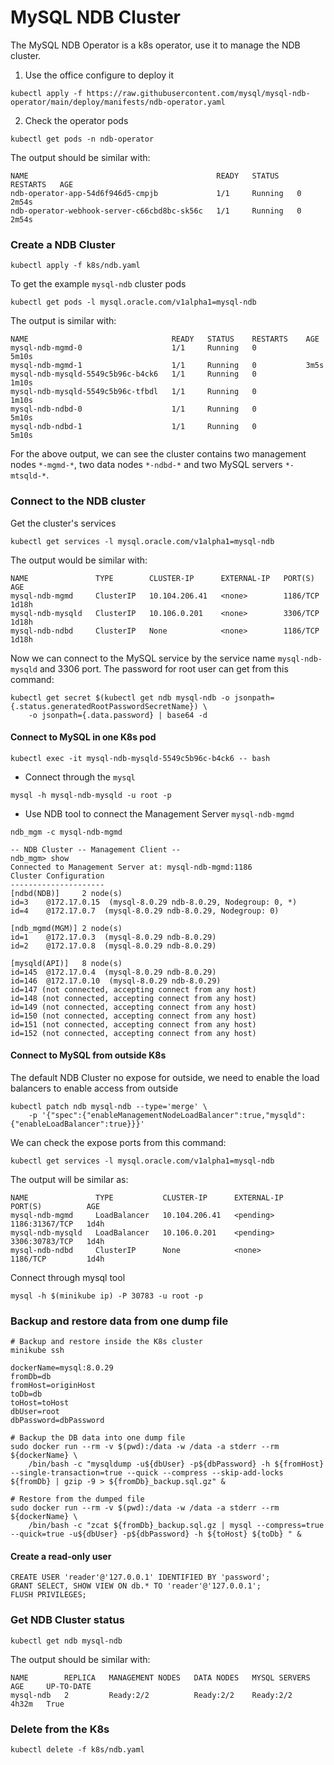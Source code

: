 # MySQL NDB Cluster
The MySQL NDB Operator is a k8s operator, use it to manage the NDB cluster.
1. Use the office configure to deploy it
```shell
kubectl apply -f https://raw.githubusercontent.com/mysql/mysql-ndb-operator/main/deploy/manifests/ndb-operator.yaml
```

2. Check the operator pods
```shell
kubectl get pods -n ndb-operator
```

The output should be similar with:
```text
NAME                                          READY   STATUS    RESTARTS   AGE
ndb-operator-app-54d6f946d5-cmpjb             1/1     Running   0          2m54s
ndb-operator-webhook-server-c66cbd8bc-sk56c   1/1     Running   0          2m54s
```

### Create a NDB Cluster
```shell
kubectl apply -f k8s/ndb.yaml
```

To get the example `mysql-ndb` cluster pods
```shell
kubectl get pods -l mysql.oracle.com/v1alpha1=mysql-ndb
```

The output is similar with:
```text
NAME                                READY   STATUS    RESTARTS    AGE
mysql-ndb-mgmd-0                    1/1     Running   0           5m10s
mysql-ndb-mgmd-1                    1/1     Running   0           3m5s
mysql-ndb-mysqld-5549c5b96c-b4ck6   1/1     Running   0           1m10s
mysql-ndb-mysqld-5549c5b96c-tfbdl   1/1     Running   0           1m10s
mysql-ndb-ndbd-0                    1/1     Running   0           5m10s
mysql-ndb-ndbd-1                    1/1     Running   0           5m10s
```

For the above output, we can see the cluster contains two management nodes `*-mgmd-*`, two data nodes `*-ndbd-*`
and two MySQL servers `*-mtsqld-*`.

### Connect to the NDB cluster
Get the cluster's services
```shell
kubectl get services -l mysql.oracle.com/v1alpha1=mysql-ndb
```

The output would be similar with:
```text
NAME               TYPE        CLUSTER-IP      EXTERNAL-IP   PORT(S)    AGE
mysql-ndb-mgmd     ClusterIP   10.104.206.41   <none>        1186/TCP   1d18h
mysql-ndb-mysqld   ClusterIP   10.106.0.201    <none>        3306/TCP   1d18h
mysql-ndb-ndbd     ClusterIP   None            <none>        1186/TCP   1d18h
```

Now we can connect to the MySQL service by the service name `mysql-ndb-mysqld` and 3306 port.
The password for root user can get from this command:
```shell
kubectl get secret $(kubectl get ndb mysql-ndb -o jsonpath={.status.generatedRootPasswordSecretName}) \
    -o jsonpath={.data.password} | base64 -d
```

#### Connect to MySQL in one K8s pod
```shell
kubectl exec -it mysql-ndb-mysqld-5549c5b96c-b4ck6 -- bash
```
- Connect through the `mysql`
```shell
mysql -h mysql-ndb-mysqld -u root -p
```

- Use NDB tool to connect the Management Server `mysql-ndb-mgmd`
```shell
ndb_mgm -c mysql-ndb-mgmd

-- NDB Cluster -- Management Client --
ndb_mgm> show
Connected to Management Server at: mysql-ndb-mgmd:1186
Cluster Configuration
---------------------
[ndbd(NDB)]     2 node(s)
id=3    @172.17.0.15  (mysql-8.0.29 ndb-8.0.29, Nodegroup: 0, *)
id=4    @172.17.0.7  (mysql-8.0.29 ndb-8.0.29, Nodegroup: 0)

[ndb_mgmd(MGM)] 2 node(s)
id=1    @172.17.0.3  (mysql-8.0.29 ndb-8.0.29)
id=2    @172.17.0.8  (mysql-8.0.29 ndb-8.0.29)

[mysqld(API)]   8 node(s)
id=145  @172.17.0.4  (mysql-8.0.29 ndb-8.0.29)
id=146  @172.17.0.10  (mysql-8.0.29 ndb-8.0.29)
id=147 (not connected, accepting connect from any host)
id=148 (not connected, accepting connect from any host)
id=149 (not connected, accepting connect from any host)
id=150 (not connected, accepting connect from any host)
id=151 (not connected, accepting connect from any host)
id=152 (not connected, accepting connect from any host)
```

#### Connect to MySQL from outside K8s
The default NDB Cluster no expose for outside, we need to enable the load balancers to enable access from outside
```shell
kubectl patch ndb mysql-ndb --type='merge' \
    -p '{"spec":{"enableManagementNodeLoadBalancer":true,"mysqld":{"enableLoadBalancer":true}}}'
```

We can check the expose ports from this command:
```shell
kubectl get services -l mysql.oracle.com/v1alpha1=mysql-ndb
```

The output will be similar as:
```text
NAME               TYPE           CLUSTER-IP      EXTERNAL-IP   PORT(S)          AGE
mysql-ndb-mgmd     LoadBalancer   10.104.206.41   <pending>     1186:31367/TCP   1d4h
mysql-ndb-mysqld   LoadBalancer   10.106.0.201    <pending>     3306:30783/TCP   1d4h
mysql-ndb-ndbd     ClusterIP      None            <none>        1186/TCP         1d4h
```

Connect through mysql tool
```shell
mysql -h $(minikube ip) -P 30783 -u root -p
```

### Backup and restore data from one dump file
```shell
# Backup and restore inside the K8s cluster
minikube ssh

dockerName=mysql:8.0.29
fromDb=db
fromHost=originHost
toDb=db
toHost=toHost
dbUser=root
dbPassword=dbPassword

# Backup the DB data into one dump file
sudo docker run --rm -v $(pwd):/data -w /data -a stderr --rm ${dockerName} \
    /bin/bash -c "mysqldump -u${dbUser} -p${dbPassword} -h ${fromHost} --single-transaction=true --quick --compress --skip-add-locks ${fromDb} | gzip -9 > ${fromDb}_backup.sql.gz" &

# Restore from the dumped file 
sudo docker run --rm -v $(pwd):/data -w /data -a stderr --rm ${dockerName} \
    /bin/bash -c "zcat ${fromDb}_backup.sql.gz | mysql --compress=true --quick=true -u${dbUser} -p${dbPassword} -h ${toHost} ${toDb} " &
```

#### Create a read-only user
```mysql-sql
CREATE USER 'reader'@'127.0.0.1' IDENTIFIED BY 'password';
GRANT SELECT, SHOW VIEW ON db.* TO 'reader'@'127.0.0.1';
FLUSH PRIVILEGES;
```

### Get NDB Cluster status
```shell
kubectl get ndb mysql-ndb
```

The output should be similar with:
```text
NAME        REPLICA   MANAGEMENT NODES   DATA NODES   MYSQL SERVERS   AGE     UP-TO-DATE
mysql-ndb   2         Ready:2/2          Ready:2/2    Ready:2/2       4h32m   True
```

### Delete from the K8s
```shell
kubectl delete -f k8s/ndb.yaml
```